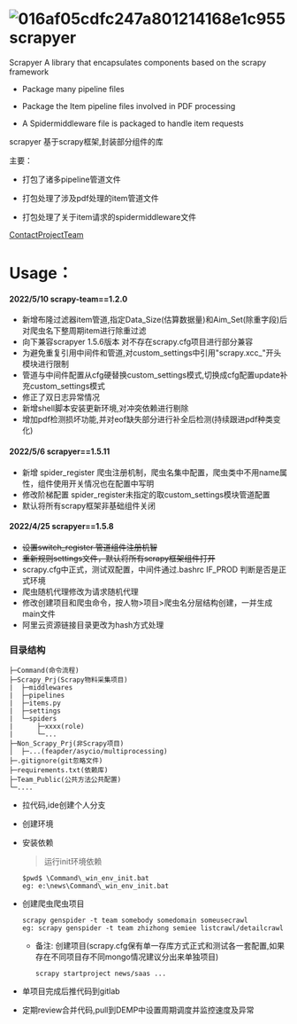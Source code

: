 ![016af05cdfc247a801214168e1c955](https://ryan-1307030779.cos.ap-nanjing.myqcloud.com/vscode-md016af05cdfc247a801214168e1c955.jpg)
scrapyer
=========
Scrapyer A library that encapsulates components based on the scrapy framework

- Package many pipeline files

- Package the Item pipeline files involved in PDF processing

- A Spidermiddleware file is packaged to handle item requests 

scrapyer 基于scrapy框架,封装部分组件的库

主要：

- 打包了诸多pipeline管道文件

- 打包处理了涉及pdf处理的item管道文件

- 打包处理了关于item请求的spidermiddleware文件


[ContactProjectTeam](https://github.com/buliqioqiolibusdo)


Usage：
========
#### 2022/5/10 scrapy-team==1.2.0
* 新增布隆过滤器item管道,指定Data_Size(估算数据量)和Aim_Set(除重字段)后对爬虫名下整周期item进行除重过滤
* 向下兼容scrapyer 1.5.6版本 对不存在scrapy.cfg项目进行部分兼容
* 为避免重复引用中间件和管道,对custom_settings中引用"scrapy.xcc_"开头模块进行限制
* 管道与中间件配置从cfg硬替换custom_settings模式,切换成cfg配置update补充custom_settings模式
* 修正了双日志异常情况
* 新增shell脚本安装更新环境,对冲突依赖进行剔除
* 增加pdf检测损坏功能,并对eof缺失部分进行补全后检测(持续跟进pdf种类变化)

#### 2022/5/6 scrapyer==1.5.11
* 新增 spider_register 爬虫注册机制，爬虫名集中配置，爬虫类中不用name属性，组件使用开关情况也在配置中写明
* 修改阶梯配置 spider_register未指定的取custom_settings模块管道配置
* 默认将所有scrapy框架非基础组件关闭


#### 2022/4/25 scrapyer==1.5.8
* ~~设置switch_register 管道组件注册机智~~
* ~~重新规则settings文件，默认将所有scrapy框架组件打开~~
* scrapy.cfg中正式，测试双配置，中间件通过.bashrc IF_PROD 判断是否是正式环境
* 爬虫随机代理修改为请求随机代理
* 修改创建项目和爬虫命令，按人物>项目>爬虫名分层结构创建，一并生成main文件
* 阿里云资源链接目录更改为hash方式处理

### 目录结构
```
├─Command(命令流程)
├─Scrapy_Prj(Scrapy物料采集项目)
|  ├─middlewares
|  ├─pipelines
|  ├─items.py
|  ├─settings
|  └─spiders
|      ├─xxxx(role)
|      └─...
├─Non_Scrapy_Prj(非Scrapy项目)
│  ├─...(feapder/asycio/multiprocessing)
├─.gitignore(git忽略文件)
├─requirements.txt(依赖库)
├─Team_Public(公共方法公共配置)
└─....
```

* 拉代码,ide创建个人分支

* 创建环境
* 安装依赖
    > 运行init环境依赖
    ``` 
   $pwd$ \Command\_win_env_init.bat
   eg: e:\news\Command\_win_env_init.bat
    ```


* 创建爬虫爬虫项目
    ```
    scrapy genspider -t team somebody somedomain someusecrawl
    eg: scrapy genspider -t team zhizhong semiee listcrawl/detailcrawl
    ```
    * 备注: 创建项目(scrapy.cfg保有单一存库方式正式和测试各一套配置,如果存在不同项目存不同mongo情况建议分出来单独项目)
        ```
        scrapy startproject news/saas ...
        ```

* 单项目完成后推代码到gitlab
* 定期review合并代码,pull到DEMP中设置周期调度并监控速度及异常


